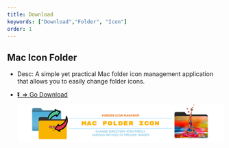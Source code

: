 ```yaml
---
title: Download
keywords: ["Download","Folder", "Icon"] 
order: 1
---
```


## Mac Icon Folder
- Desc: A simple yet practical Mac folder icon management application that allows you to easily change folder icons.
- [⏬ => Go Download](https://github.com/tigerai-tech/folder-icon-management/releases)

  [![](../images/mac-folder-icon-mgr.png)](https://github.com/tigerai-tech/folder-icon-management)
